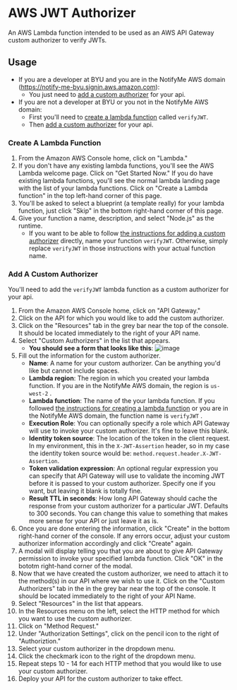 # AWS JWT Authorizer
An AWS Lambda function intended to be used as an AWS API Gateway custom authorizer to verify JWTs.

## Usage
- If you are a developer at BYU and you are in the NotifyMe AWS domain (https://notify-me-byu.signin.aws.amazon.com):
    + You just need to [add a custom authorizer](#add-a-custom-authorizer) for your api.
- If you are not a developer at BYU or you not in the NotifyMe AWS domain:
    + First you'll need to [create a lambda function](#create-a-lambda-function) called `verifyJWT`.
    + Then [add a custom authorizer](#add-a-custom-authorizer) for your api.

### Create A Lambda Function

1. From the Amazon AWS Console home, click on "Lambda."
2. If you don't have any existing lambda functions, you'll see the AWS Lambda welcome page. Click on "Get Started Now." If you do have existing lambda functions, you'll see the normal lambda landing page with the list of your lambda functions. Click on "Create a Lambda function" in the top left-hand corner of this page.
3. You'll be asked to select a blueprint (a template really) for your lambda function, just click "Skip" in the bottom right-hand corner of this page.
4. Give your function a name, description, and select "Node.js" as the runtime.
    + If you want to be able to follow [the instructions for adding a custom authorizer](#add-a-custom-authorizer) directly, name your function `verifyJWT`. Otherwise, simply replace `verifyJWT` in those instructions with your actual function name.

### Add A Custom Authorizer
You'll need to add the `verifyJWT` lambda function as a custom authorizer for your api.

1. From the Amazon AWS Console home, click on "API Gateway."
2. Click on the API for which you would like to add the custom authorizer.
3. Click on the "Resources" tab in the grey bar near the top of the console. It should be located immediately to the right of your API name.
4. Select "Custom Authorizers" in the list that appears.
    + **You should see a form that looks like this**:
    ![image](https://cloud.githubusercontent.com/assets/281637/13755808/8ed15406-e9e2-11e5-9a06-733126664468.png)
5. Fill out the information for the custom authorizer.
    + **Name**: A name for your custom authorizer. Can be anything you'd like but cannot include spaces.
    + **Lambda region**: The region in which you created your lambda function. If you are in the NotifyMe AWS domain, the region is `us-west-2` .
    + **Lambda function**: The name of the your lambda function. If you followed [the instructions for creating a lambda function](#create-a-lambda-function) or you are in the NotifyMe AWS domain, the function name is `verifyJWT` .
    + **Execution Role**: You can optionally specify a role which API Gateway will use to invoke your custom authorizer. It's fine to leave this blank.
    + **Identity token source**: The location of the token in the client request. In my environment, this in the `X-JWT-Assertion` header, so in my case the identity token source would be: `method.request.header.X-JWT-Assertion`.
    + **Token validation expression**: An optional regular expression you can specify that API Gateway will use to validate the incoming JWT before it is passed to your custom authorizer. Specify one if you want, but leaving it blank is totally fine.
    + **Result TTL in seconds**: How long API Gateway should cache the response from your custom authorizer for a particular JWT. Defaults to 300 seconds. You can change this value to something that makes more sense for your API or just leave it as is.
6. Once you are done entering the information, click "Create" in the bottom right-hand corner of the console. If any errors occur, adjust your custom authorizer information accordingly and click "Create" again.
7. A modal will display telling you that you are about to give API Gateway permission to invoke your specified lambda function. Click "OK" in the bototm right-hand corner of the modal.
8. Now that we have created the custom authorizer, we need to attach it to the method(s) in our API where we wish to use it. Click on the "Custom Authorizers" tab in the in the grey bar near the top of the console. It should be located immediately to the right of your API Name.
9. Select "Resources" in the list that appears.
10. In the Resources menu on the left, select the HTTP method for which you want to use the custom authorizer.
11. Click on "Method Request."
12. Under "Authorization Settings", click on the pencil icon to the right of "Authoriztion."
13. Select your custom authorizer in the dropdown menu.
14. Click the checkmark icon to the right of the dropdown menu.
15. Repeat steps 10 - 14 for each HTTP method that you would like to use your custom authorizer.
16. Deploy your API for the custom authorizer to take effect.
